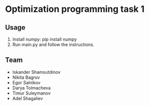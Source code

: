 # Optimization programming task 1



## Usage
1) Install numpy: pip install numpy
2) Run main.py and follow the instructions.

## Team
- Iskander Shamsutdinov
- Nikita Bagrov
- Egor Salnikov
- Darya Tolmacheva
- Timur Suleymanov
- Adel Shagaliev